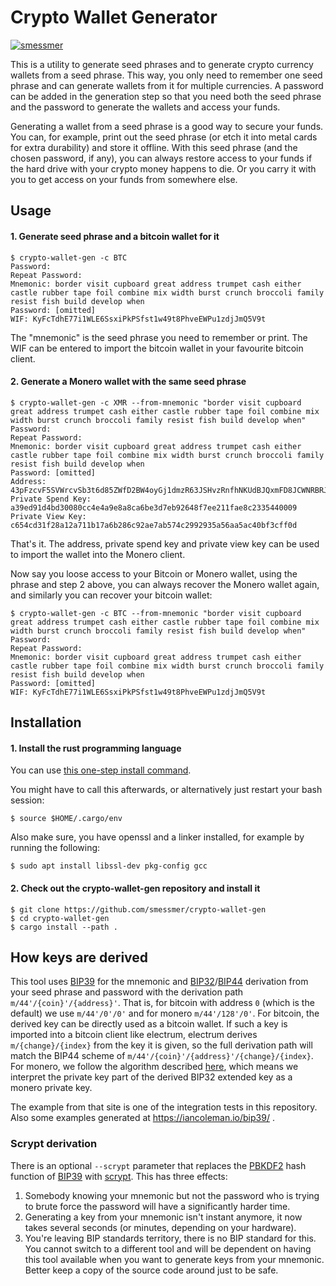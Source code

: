 # Crypto Wallet Generator

[![smessmer](https://circleci.com/gh/smessmer/crypto-wallet-gen/tree/master.svg?style=svg)](https://app.circleci.com/pipelines/github/smessmer/crypto-wallet-gen)

This is a utility to generate seed phrases and to generate crypto currency wallets from a seed phrase.
This way, you only need to remember one seed phrase and can generate wallets from it for multiple currencies.
A password can be added in the generation step so that you need both the seed phrase and the password to generate the wallets and access your funds.

Generating a wallet from a seed phrase is a good way to secure your funds. You can, for example, print out the seed phrase (or etch it into metal cards for extra durability)
and store it offline. With this seed phrase (and the chosen password, if any), you can always restore access to your funds if the hard drive with your
crypto money happens to die. Or you carry it with you to get access on your funds from somewhere else.

## Usage

#### 1. Generate seed phrase and a bitcoin wallet for it

```
$ crypto-wallet-gen -c BTC
Password: 
Repeat Password:
Mnemonic: border visit cupboard great address trumpet cash either castle rubber tape foil combine mix width burst crunch broccoli family resist fish build develop when
Password: [omitted]
WIF: KyFcTdhE77i1WLE6SsxiPkPSfst1w49t8PhveEWPu1zdjJmQ5V9t
```

The "mnemonic" is the seed phrase you need to remember or print.
The WIF can be entered to import the bitcoin wallet in your favourite bitcoin client.

#### 2. Generate a Monero wallet with the same seed phrase

```
$ crypto-wallet-gen -c XMR --from-mnemonic "border visit cupboard great address trumpet cash either castle rubber tape foil combine mix width burst crunch broccoli family resist fish build develop when"
Password: 
Repeat Password: 
Mnemonic: border visit cupboard great address trumpet cash either castle rubber tape foil combine mix width burst crunch broccoli family resist fish build develop when
Password: [omitted]
Address: 43pFzcvF5SVWrcvSb3t6d85ZWfD2BW4oyGj1dmzR63JSHvzRnfhNKUdBJQxmFD8JCWNRBRJuH9p3LbrYiuq3CDnkTCWWvW7
Private Spend Key: a39ed91d4bd30080cc4e4a9e8a8ca6be3d7eb92648f7ee211fae8c2335440009
Private View Key: c654cd31f28a12a711b17a6b286c92ae7ab574c2992935a56aa5ac40bf3cff0d
```

That's it. The address, private spend key and private view key can be used to import the wallet into the Monero client.

Now say you loose access to your Bitcoin or Monero wallet, using the phrase and step 2 above, you can always recover the Monero wallet again, and similarly you can recover your bitcoin wallet:

```
$ crypto-wallet-gen -c BTC --from-mnemonic "border visit cupboard great address trumpet cash either castle rubber tape foil combine mix width burst crunch broccoli family resist fish build develop when"
Password: 
Repeat Password: 
Mnemonic: border visit cupboard great address trumpet cash either castle rubber tape foil combine mix width burst crunch broccoli family resist fish build develop when
Password: [omitted]
WIF: KyFcTdhE77i1WLE6SsxiPkPSfst1w49t8PhveEWPu1zdjJmQ5V9t
```

## Installation

#### 1. Install the rust programming language

You can use [this one-step install command](https://www.rust-lang.org/tools/install).

You might have to call this afterwards, or alternatively just restart your bash session:
```
$ source $HOME/.cargo/env
```

Also make sure, you have openssl and a linker installed, for example by running the following:
```
$ sudo apt install libssl-dev pkg-config gcc
```

#### 2. Check out the crypto-wallet-gen repository and install it
```
$ git clone https://github.com/smessmer/crypto-wallet-gen
$ cd crypto-wallet-gen
$ cargo install --path .
```

## How keys are derived

This tool uses [BIP39](https://github.com/bitcoin/bips/blob/master/bip-0039.mediawiki) for the mnemonic and [BIP32](https://github.com/bitcoin/bips/blob/master/bip-0032.mediawiki)/[BIP44](https://github.com/bitcoin/bips/blob/master/bip-0044.mediawiki) derivation from your seed phrase and password with the derivation path `m/44'/{coin}'/{address}'`.
That is, for bitcoin with address `0` (which is the default) we use `m/44'/0'/0'` and for monero `m/44'/128'/0'`.
For bitcoin, the derived key can be directly used as a bitcoin wallet. If such a key is imported into a bitcoin client like electrum, electrum derives `m/{change}/{index}` from the key it is given, so the full derivation path will match the BIP44 scheme of `m/44'/{coin}'/{address}'/{change}/{index}`.
For monero, we follow the algorithm described [here](https://github.com/libbitcoin/libbitcoin-system/wiki/Altcoin-Version-Mappings#10-monero-xmr-bip-3944-technology-examples), which means we interpret the private key part of the derived BIP32 extended key as a monero private key.

The example from that site is one of the integration tests in this repository. Also some examples generated at https://iancoleman.io/bip39/ .

### Scrypt derivation

There is an optional `--scrypt` parameter that replaces the [PBKDF2](https://en.wikipedia.org/wiki/PBKDF2) hash function of [BIP39](https://github.com/bitcoin/bips/blob/master/bip-0039.mediawiki) with [scrypt](https://en.wikipedia.org/wiki/Scrypt).
This has three effects:

1. Somebody knowing your mnemonic but not the password who is trying to brute force the password will have a significantly harder time.
2. Generating a key from your mnemonic isn't instant anymore, it now takes several seconds (or minutes, depending on your hardware).
3. You're leaving BIP standards territory, there is no BIP standard for this. You cannot switch to a different tool and will be dependent on having this tool available when you want to generate keys from your mnemonic. Better keep a copy of the source code around just to be safe.
